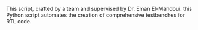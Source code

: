 This script, crafted by a team and supervised by Dr. Eman El-Mandoui.
this Python script automates the creation of comprehensive testbenches for RTL code.
